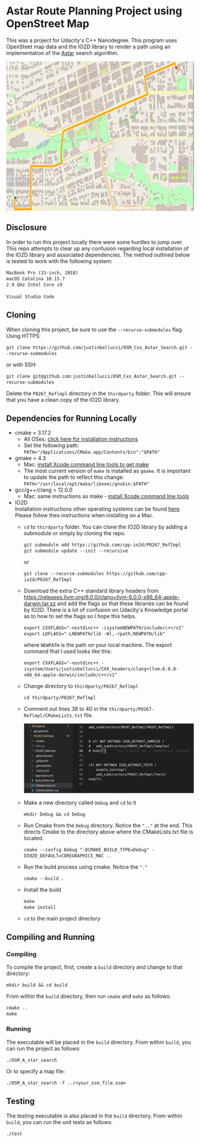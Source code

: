 # Astar Route Planning Project using OpenStreet Map
This was a project for Udacity's C++ Nanodegree. This program uses OpenSteet map data and the IO2D library to render a path using an implementation of the [Astar](https://en.wikipedia.org/wiki/A*_search_algorithm) search algorithm. 

<img src="map1.png" width="800" height="400" />

## Disclosure
In order to run this project locally there were some hurdles to jump over. This repo attempts to clear up any confusion regarding local installation of the IO2D library and associated dependencies. The method outlined below is tested to work with the following system:
```
MacBook Pro (15-inch, 2018)
macOS Catalina 10.15.7
2.9 GHz Intel Core i9

Visual Studio Code
```
## Cloning

When cloning this project, be sure to use the `--recurse-submodules` flag.  Using HTTPS:
```
git clone https://github.com/justinbellucci/OSM_Cxx_Astar_Search.git --recurse-submodules
```
or with SSH:
```
git clone git@github.com:justinbellucci/OSM_Cxx_Astar_Search.git --recurse-submodules
```
Delete the `P0267_Reflmpl` directory in the `thirdparty` folder. This will ensure that you have a clean copy of the IO2D library.
## Dependencies for Running Locally
* cmake = 3.17.2
  * All OSes: [click here for installation instructions](https://cmake.org/install/)
  * Set the following path: `PATH="/Applications/CMake.app/Contents/bin":"$PATH"`
* gmake = 4.3 
  * Mac: [install Xcode command line tools to get make](https://developer.apple.com/xcode/features/)
  * The most current version of `make` is installed as `gmake`. It is important to update the path to reflect this change: `PATH="/usr/local/opt/make/libexec/gnubin:$PATH"`
* gcc/g++/clang = 12.0.0
  * Mac: same instructions as make - [install Xcode command line tools](https://developer.apple.com/xcode/features/)
* IO2D  
  Installation instructions other operating systems can be found [here](https://github.com/cpp-io2d/P0267_RefImpl/blob/master/BUILDING.md). Please follow thes instructions when installing on a Mac. 
  * `cd` to `thirdparty` folder. You can clone the IO2D library by adding a submodule or simply by cloning the repo. 
    ```
    git submodule add https://github.com/cpp-io2d/P0267_RefImpl
    git submodule update --init --recursive
    ```
    or

    ```
    git clone --recurse-submodules https://github.com/cpp-io2d/P0267_RefImpl
    ```
  * Download the extra C++ standard library headers from https://releases.llvm.org/6.0.0/clang+llvm-6.0.0-x86_64-apple-darwin.tar.xz and add the flags so that these libraries can be found by IO2D. There is a lot of confusion on Udacity's Knowledge portal as to how to set the flags so I hope this helps.
    ```
    export CXXFLAGS="-nostdinc++ -isystemNEWPATH/include/c++/v1"
    export LDFLAGS="-LNEWPATH/lib -Wl,-rpath,NEWPATH/lib"
    ```
    where `NEWPATH` is the path on your local machine. The export command that I used looks like this:
    ```
    export CXXFLAGS="-nostdinc++ -isystem/Users/justinbellucci/CXX_headers/clang+llvm-6.0.0-x86_64-apple-darwin/include/c++/v1"
    ```
  * Change directory to `thirdparty/P0267_Reflmpl`
    ```
    cd thirdparty/P0267_Reflmpl
    ```
  * Comment out lines 38 to 40 in the `thirdparty/P0267-Reflmpl/CMakeLists.txt` file. 

    <img src="comment.png" /> 
  
  * Make a new directory called `Debug` and `cd` to it
    ```
    mkdir Debug && cd Debug
    ```
  * Run Cmake from the `Debug` directory. Notice the `".."` at the end. This directs Cmake to the directory above where the CMakeLists.txt file is located.
    ```
    cmake --config Debug "-DCMAKE_BUILD_TYPE=Debug" -DIO2D_DEFAULT=COREGRAPHICS_MAC ..
    ```
  * Run the build process using cmake. Notice the `"."`
    ```
    cmake --build .
    ```
  * Install the build
    ```
    make
    make install
    ```
  * `cd` to the main project directory
  
## Compiling and Running

### Compiling
To compile the project, first, create a `build` directory and change to that directory:
```
mkdir build && cd build
```
From within the `build` directory, then run `cmake` and `make` as follows:
```
cmake ..
make
```
### Running
The executable will be placed in the `build` directory. From within `build`, you can run the project as follows:
```
./OSM_A_star_search
```
Or to specify a map file:
```
./OSM_A_star_search -f ../<your_osm_file.osm>
```

## Testing

The testing executable is also placed in the `build` directory. From within `build`, you can run the unit tests as follows:
```
./test
```


